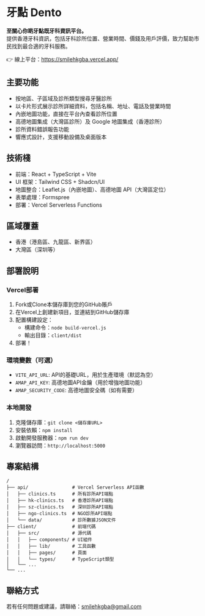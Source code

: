 # 牙點 Dento

**至關心你啲牙點既牙科資訊平台。**  
提供香港牙科資訊，包括牙科診所位置、營業時間、價錢及用戶評價，致力幫助市民找到最合適的牙科服務。

👉 線上平台：https://smilehkgba.vercel.app/

## 主要功能
- 按地區、子區域及診所類型搜尋牙醫診所
- 以卡片形式展示診所詳細資料，包括名稱、地址、電話及營業時間
- 內嵌地圖功能，直接在平台內查看診所位置
- 高德地圖集成（大灣區診所）及 Google 地圖集成（香港診所）
- 診所資料錯誤報告功能
- 響應式設計，支援移動設備及桌面版本

## 技術棧
- 前端：React + TypeScript + Vite
- UI 框架：Tailwind CSS + Shadcn/UI
- 地圖整合：Leaflet.js（內嵌地圖）、高德地圖 API（大灣區定位）
- 表單處理：Formspree
- 部署：Vercel Serverless Functions

## 區域覆蓋
- 香港（港島區、九龍區、新界區）
- 大灣區（深圳等）

## 部署說明

### Vercel部署
1. Fork或Clone本儲存庫到您的GitHub賬戶
2. 在Vercel上創建新項目，並連結到GitHub儲存庫
3. 配置構建設定：
   - 構建命令：`node build-vercel.js`
   - 輸出目錄：`client/dist`
4. 部署！

### 環境變數（可選）
- `VITE_API_URL`: API的基礎URL，用於生產環境（默認為空）
- `AMAP_API_KEY`: 高德地圖API金鑰（用於增強地圖功能）
- `AMAP_SECURITY_CODE`: 高德地圖安全碼（如有需要）

### 本地開發
1. 克隆儲存庫：`git clone <儲存庫URL>`
2. 安裝依賴：`npm install`
3. 啟動開發服務器：`npm run dev`
4. 瀏覽器訪問：`http://localhost:5000`

## 專案結構
```
/
├── api/                # Vercel Serverless API函數
│   ├── clinics.ts      # 所有診所API端點
│   ├── hk-clinics.ts   # 香港診所API端點
│   ├── sz-clinics.ts   # 深圳診所API端點
│   ├── ngo-clinics.ts  # NGO診所API端點
│   └── data/           # 診所數據JSON文件
├── client/             # 前端代碼
│   ├── src/            # 源代碼
│   │   ├── components/ # UI組件
│   │   ├── lib/        # 工具函數
│   │   ├── pages/      # 頁面
│   │   └── types/      # TypeScript類型
│   └── ...
└── ...
```

## 聯絡方式
若有任何問題或建議，請聯絡：smilehkgba@gmail.com
